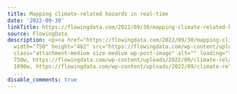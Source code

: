 ```yaml
---
title: Mapping climate-related hazards in real-time
date: '2022-09-30'
linkTitle: https://flowingdata.com/2022/09/30/mapping-climate-related-hazards-in-real-time/
source: FlowingData
description: <p><a href="https://flowingdata.com/2022/09/30/mapping-climate-related-hazards-in-real-time/"><img
  width="750" height="462" src="https://flowingdata.com/wp-content/uploads/2022/09/climate-related-hazards-in-real-time-750x462.png"
  class="attachment-medium size-medium wp-post-image" alt="" loading="lazy" srcset="https://flowingdata.com/wp-content/uploads/2022/09/climate-related-hazards-in-real-time-750x462.png
  750w, https://flowingdata.com/wp-content/uploads/2022/09/climate-related-hazards-in-real-time-1090x671.png
  1090w, https://flowingdata.com/wp-content/uploads/2022/09/climate-related-hazards
  ...
disable_comments: true
---
```

<p><a href="https://flowingdata.com/2022/09/30/mapping-climate-related-hazards-in-real-time/"><img width="750" height="462" src="https://flowingdata.com/wp-content/uploads/2022/09/climate-related-hazards-in-real-time-750x462.png" class="attachment-medium size-medium wp-post-image" alt="" loading="lazy" srcset="https://flowingdata.com/wp-content/uploads/2022/09/climate-related-hazards-in-real-time-750x462.png 750w, https://flowingdata.com/wp-content/uploads/2022/09/climate-related-hazards-in-real-time-1090x671.png 1090w, https://flowingdata.com/wp-content/uploads/2022/09/climate-related-hazards ...